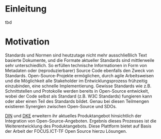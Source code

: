 # Einleitung

tbd

# Motivation
Standards und Normen sind heutzutage nicht mehr ausschließlich Text basierte Dokumente, und die Formate aktueller Standards sind mittlerweile sehr unterschiedlich. So erfüllen technische Informationen in Form von Metadaten oder (reproduzierbarer) Source Code ebenfalls den Zweck von Standards. Open-Source-Projekte ermöglichen, durch agile Arbeitsweisen und die Möglichkeit alle Stakeholder im Entwicklungsprozess frühzeitig einzubinden, eine schnelle Implementierung. Gewisse Standards wie z.B. Schnittstellen und Protokolle werden bereits in Open-Source entwickelt, wobei der Code selbst als Standard (z.B. W3C Standards) fungieren kann oder aber einen Teil des Standards bildet. Genau bei diesen Teilmengen existieren Synergien zwischen Open-Source und SDOs. 

[DIN](https://www.din.de/) und [DKE](https://www.dke.de/) erweitern ihr aktuelles Produktangebot hinsichtlich der Integration von Open-Source-Angeboten. Ergebnis dieses Prozesses ist die Weiterentwicklung des Produktangebots. Diese Plattform bietet auf Basis der Arbeit der FOCUS.ICT-TF Open Source hierzu Lösungen.



